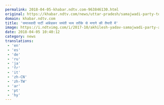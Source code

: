 ```yaml
---
permalink: 2018-04-05-khabar.ndtv.com-963846130.html
original: https://khabar.ndtv.com/news/uttar-pradesh/samajwadi-party-to-celebrate-ambedkar-jayanti-in-big-scale-1833279
domain: khabar.ndtv.com
title: 'समाजवादी पार्टी आंबेडकर जयंती भव्य तरीके से मनाने की तैयारी में'
image: https://i.ndtvimg.com/i/2017-10/akhilesh-yadav-samajwadi-party-agra-pti_650x400_51507233043.jpg
date: 2018-04-05 10:40:12
category: news
translations: 
 - 'en'
 - 'es'
 - 'de'
 - 'ru'
 - 'ja'
 - 'fr'
 - 'it'
 - 'zh-CN'
 - 'zh-TW'
 - 'ar'
 - 'pt'
 - 'hy'
---
```


